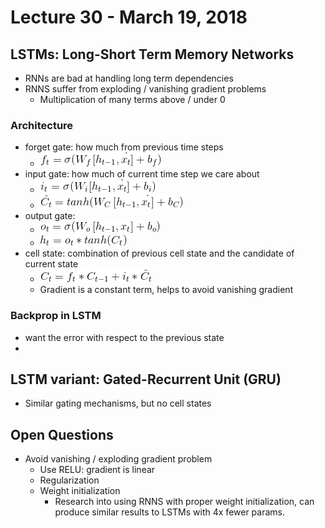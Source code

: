 # Lecture 30 - March 19, 2018

## LSTMs: Long-Short Term Memory Networks
- RNNs are bad at handling long term dependencies
- RNNS suffer from exploding / vanishing gradient problems
  - Multiplication of many terms above / under 0

### Architecture
- forget gate: how much from previous time steps
  - ![latex-8ba4996a-6176-4f86-88d4-9f0133898d22](data/lecture30/latex-8ba4996a-6176-4f86-88d4-9f0133898d22.png)
- input gate: how much of current time step we care about
  - ![latex-19ebb4a2-0964-4a54-8d53-a2bea65ed771](data/lecture30/latex-19ebb4a2-0964-4a54-8d53-a2bea65ed771.png)
  - ![latex-f8d85f42-c911-4cd6-9f48-e9aa9d1cba5c](data/lecture30/latex-f8d85f42-c911-4cd6-9f48-e9aa9d1cba5c.png)
- output gate:
  - ![latex-114e69f9-f001-4389-92d1-e834dab8e6ea](data/lecture30/latex-114e69f9-f001-4389-92d1-e834dab8e6ea.png)
  - ![latex-2968e1a2-a943-4a46-8933-25d451fd5252](data/lecture30/latex-2968e1a2-a943-4a46-8933-25d451fd5252.png)
- cell state: combination of previous cell state and the candidate of current state
  - ![latex-fa13eca5-1e5a-4027-a67a-c583b18909f1](data/lecture30/latex-fa13eca5-1e5a-4027-a67a-c583b18909f1.png)
  - Gradient is a constant term, helps to avoid vanishing gradient

### Backprop in LSTM
- want the error with respect to the previous state
-
## LSTM variant: Gated-Recurrent Unit (GRU)
- Similar gating mechanisms, but no cell states

## Open Questions
- Avoid vanishing / exploding gradient problem
  - Use RELU: gradient is linear
  - Regularization
  - Weight initialization
    - Research into using RNNS with proper weight initialization, can produce similar results to LSTMs with 4x fewer params.

